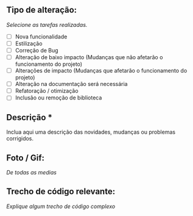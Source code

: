 ## Tipo de alteração:

*Selecione as tarefas realizadas.*

- [ ] Nova funcionalidade
- [ ] Estilização
- [ ] Correção de Bug
- [ ] Alteração de baixo impacto (Mudanças que não afetarão o funcionamento do projeto)
- [ ] Alterações de impacto (Mudanças que afetarão o funcionamento do projeto)
- [ ] Alteração na documentação será necessária
- [ ] Refatoração / otimização
- [ ] Inclusão ou remoção de biblioteca

## Descrição *

Inclua aqui uma descrição das novidades, mudanças ou problemas corrigidos.


## Foto / Gif: 

*De todas as medias*

## Trecho de código relevante:

*Explique algum trecho de código complexo*